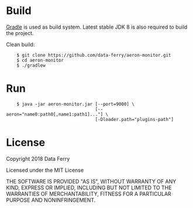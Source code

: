 # Build

[Gradle](http://gradle.org/) is used as build system. Latest stable JDK 8 is also required to build
the project.

Clean build:

```shell
    $ git clone https://github.com/data-ferry/aeron-monitor.git
    $ cd aeron-monitor
    $ ./gradlew
```

# Run

```shell
    $ java -jar aeron-monitor.jar [--port=9000] \
                                  [--aeron="name0:path0[,name1:path1]..."] \
                                  [-Dloader.path="plugins-path"] 
```

# License

Copyright 2018 Data Ferry

Licensed under the MIT License

THE SOFTWARE IS PROVIDED "AS IS", WITHOUT WARRANTY OF ANY KIND, EXPRESS OR
IMPLIED, INCLUDING BUT NOT LIMITED TO THE WARRANTIES OF MERCHANTABILITY,
FITNESS FOR A PARTICULAR PURPOSE AND NONINFRINGEMENT.
